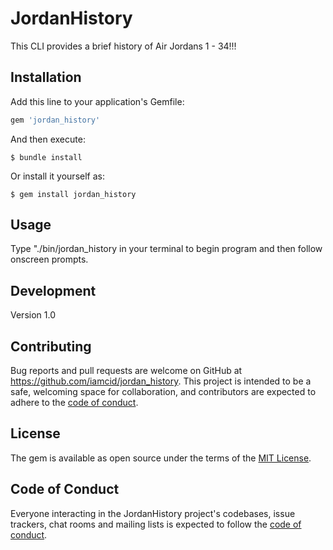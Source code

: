 # JordanHistory

This CLI provides a brief history of Air Jordans 1 - 34!!!


## Installation

Add this line to your application's Gemfile:

```ruby
gem 'jordan_history'
```

And then execute:

    $ bundle install

Or install it yourself as:

    $ gem install jordan_history

## Usage

Type "./bin/jordan_history in your terminal to begin program and then follow onscreen prompts.

## Development

Version 1.0

## Contributing

Bug reports and pull requests are welcome on GitHub at https://github.com/iamcid/jordan_history. This project is intended to be a safe, welcoming space for collaboration, and contributors are expected to adhere to the [code of conduct](https://github.com/iamcid/jordan_history/blob/master/CODE_OF_CONDUCT.md).


## License

The gem is available as open source under the terms of the [MIT License](https://opensource.org/licenses/MIT).

## Code of Conduct

Everyone interacting in the JordanHistory project's codebases, issue trackers, chat rooms and mailing lists is expected to follow the [code of conduct](https://github.com/iamcid/jordan_history/blob/master/CODE_OF_CONDUCT.md).
